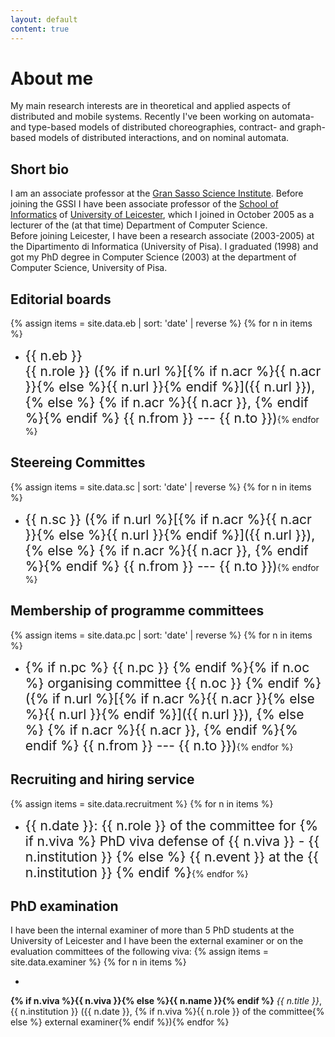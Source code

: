 ```yaml
---
layout: default
content: true
---
```


# About me
My main research interests are in theoretical and applied aspects of
distributed and mobile systems. Recently I've been working on
automata- and type-based models of distributed choreographies,
contract- and graph-based models of distributed interactions, and on
nominal automata.


## Short bio

I am an associate professor at the [Gran Sasso Science
Institute](http://www.gssi.it).
Before joining the GSSI I have been associate professor of the [School
of Informatics](https://cs.le.ac.uk/) of [University of Leicester](https://www.le.ac.uk),
which I joined in October 2005 as a lecturer of the (at that time) Department of Computer Science.  
Before joining Leicester, I have been a research associate (2003-2005)
at the Dipartimento di Informatica (University of Pisa).
I graduated (1998) and got my PhD degree in Computer Science (2003) at
the department of Computer Science, University of Pisa.

## Editorial boards
{% assign items = site.data.eb | sort: 'date' | reverse %}
{% for n in items %}
- <span markdown="1" style="font-size:150%">{{ n.eb }}  
{{ n.role }}
  ({% if n.url %}[{% if n.acr %}{{ n.acr }}{% else %}{{ n.url }}{% endif %}]({{ n.url }}), {% else %}
  {% if n.acr %}{{ n.acr }}, {% endif %}{% endif %}
  {{ n.from }} --- {{ n.to }})</span>{% endfor %}

## Steereing Committes
{% assign items = site.data.sc | sort: 'date' | reverse %}
{% for n in items %}
- <span markdown="1" style="font-size:150%">{{ n.sc }}
  ({% if n.url %}[{% if n.acr %}{{ n.acr }}{% else %}{{ n.url }}{% endif %}]({{ n.url }}), {% else %}
  {% if n.acr %}{{ n.acr }}, {% endif %}{% endif %}
  {{ n.from }} --- {{ n.to }})</span>{% endfor %}

## Membership of programme committees
{% assign items = site.data.pc | sort: 'date' | reverse %}
{% for n in items %}
-  <span markdown="1" style="font-size:150%">{% if n.pc %} {{ n.pc }} {% endif %}{% if n.oc %}
  organising committee {{ n.oc }}
  {% endif %}({% if n.url %}[{% if n.acr %}{{ n.acr }}{% else %}{{ n.url }}{% endif %}]({{ n.url }}), {% else %}
  {% if n.acr %}{{ n.acr }}, {% endif %}{% endif %}
  {{ n.from }} --- {{ n.to }})</span>{% endfor %}


## Recruiting and hiring service
{% assign items = site.data.recruitment %}
{% for n in items %}
- <span markdown="1" style="font-size:150%">{{ n.date }}: {{ n.role }} of the committee for {% if n.viva %} PhD viva defense of {{ n.viva }} - {{ n.institution }} {% else %} {{ n.event }} at the {{ n.institution }} {% endif %}</span>{% endfor %}

## PhD examination
I have been the internal examiner of more than 5 PhD students at the University of Leicester and I have been the external examiner or on the evaluation committees of the following viva:
{% assign items = site.data.examiner %}
{% for n in items %}
-  <span markdown="1" style="font-size:130%">
**{% if n.viva %}{{ n.viva }}{% else %}{{ n.name }}{% endif %}** _{{ n.title }}_, {{ n.institution }}
({{ n.date }}, {% if n.viva %}{{ n.role }} of the committee{% else %} external examiner{% endif %})</span>{% endfor %}



